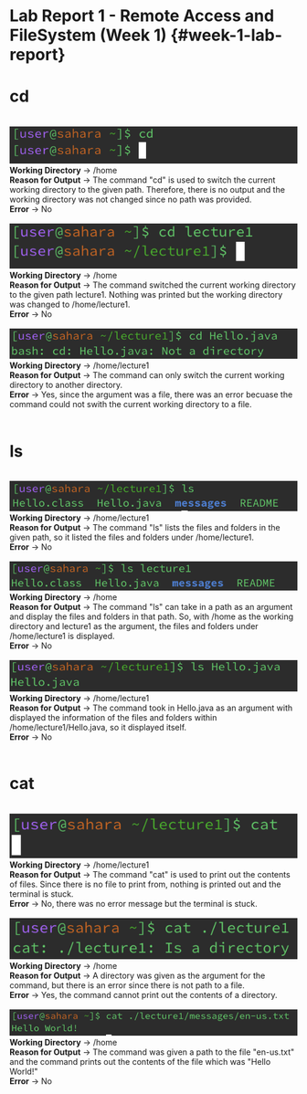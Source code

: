 # Lab Report 1 - Remote Access and FileSystem (Week 1) {#week-1-lab-report}
# cd
<br>![Image](cd1.png)
<br>**Working Directory** -> /home
<br>**Reason for Output** -> The command "cd" is used to switch the current working directory to the given path. Therefore, there is no output and the working directory was not changed since no path was provided.
<br>**Error** -> No
<br>
<br> ![Image](cd2.png)
<br>**Working Directory** -> /home
<br>**Reason for Output** -> The command switched the current working directory to the given path lecture1. Nothing was printed but the working directory was changed to /home/lecture1.
<br>**Error** -> No
<br>
<br> ![Image](cd3.png)
<br>**Working Directory** -> /home/lecture1
<br>**Reason for Output** -> The command can only switch the current working directory to another directory. 
<br>**Error** -> Yes, since the argument was a file, there was an error becuase the command could not swith the current working directory to a file.
<br>
<br>
# ls
<br> ![Image](ls1.png)
<br>**Working Directory** -> /home/lecture1
<br>**Reason for Output** -> The command "ls" lists the files and folders in the given path, so it listed the files and folders under /home/lecture1.
<br>**Error** -> No
<br>
<br> ![Image](ls2.png)
<br>**Working Directory** -> /home
<br>**Reason for Output** -> The command "ls" can take in a path as an argument and display the files and folders in that path. So, with /home as the working directory and lecture1 as the argument, the files and folders under /home/lecture1 is displayed.
<br>**Error** -> No
<br>
<br> ![Image](ls3.png)
<br>**Working Directory** -> /home/lecture1
<br>**Reason for Output** -> The command took in Hello.java as an argument with displayed the information of the files and folders within /home/lecture1/Hello.java, so it displayed itself.
<br>**Error** -> No
<br>
<br>
# cat
<br> ![Image](cat1.png)
<br>**Working Directory** -> /home/lecture1
<br>**Reason for Output** -> The command "cat" is used to print out the contents of files. Since there is no file to print from, nothing is printed out and the terminal is stuck.
<br>**Error** -> No, there was no error message but the terminal is stuck.
<br>
<br> ![Image](cat2.png)
<br>**Working Directory** -> /home
<br>**Reason for Output** -> A directory was given as the argument for the command, but there is an error since there is not path to a file.
<br>**Error** -> Yes, the command cannot print out the contents of a directory.
<br>
<br> ![Image](cat3.png)
<br>**Working Directory** -> /home
<br>**Reason for Output** -> The command was given a path to the file "en-us.txt" and the command prints out the contents of the file which was "Hello World!"
<br>**Error** -> No
